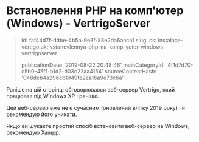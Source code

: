 Встановлення PHP на комп'ютер (Windows) - VertrigoServer
========================================================

> id: faf44d7f-ddbe-4b5a-9e3f-88e2da6aaca1
> slug:
> 	cs: instalace-vertigo
> 	uk: vstanovlennya-php-na-komp-yuter-windows-vertrigoserver
> 
> publicationDate: '2019-08-22 20:48:46'
> mainCategoryId: '4f1d7d70-c5b0-45f1-b1d2-d03c22aa4154'
> sourceContentHash: '048deb4a296eb1949fe2ea16a9e73c6a'

Раніше на цій сторінці обговорювався веб-сервер Vertrigo, який працював під Windows XP і раніше.

Цей веб-сервер вже не є сучасним (оновлений влітку 2019 року) і я рекомендую його уникати.

Якщо ви шукаєте простий спосіб встановити веб-сервер на Windows, рекомендую <a href="https://www.apachefriends.org/index.html">Xampp</a>.
